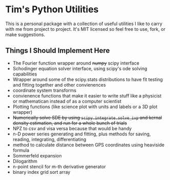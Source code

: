 # Tim's Python Utilities

This is a personal package with a collection of useful utilities I like to carry with me from project to project. It's MIT licensed so feel free to use, fork, or make suggestions.

## Things I Should Implement Here

* The Fourier function wrapper around ~~numpy~~ scipy interface
* Schodinger equation solver interface, using scipy's ode solving capabilities
* Wrapper around some of the scipy.stats distributions to have fit testing and fitting together and other convienences
* coordinate system transforms
* convienence functions that make it easier to write stuff like a physicist or mathematican instead of as a computer scientist
* Plotting functions (like science plot with units and labels or a 3D plot wrapper)
* ~~Numerically solve SDE by using `scipy.integrate.solve_ivp` and kernal density estimation, and run for a whole bunch of trials~~
* NPZ to csv and visa versa because that would be handy
* n-D power series generating and fitting, plus methods for saving, reading, integrating, differentiating
* method to calculate distance between GPS coordinates using heaviside formula
* Sommerfeld expansion
* Dilogarithm
* n-point stencil for m-th derivative generator
* binary index grid sort array